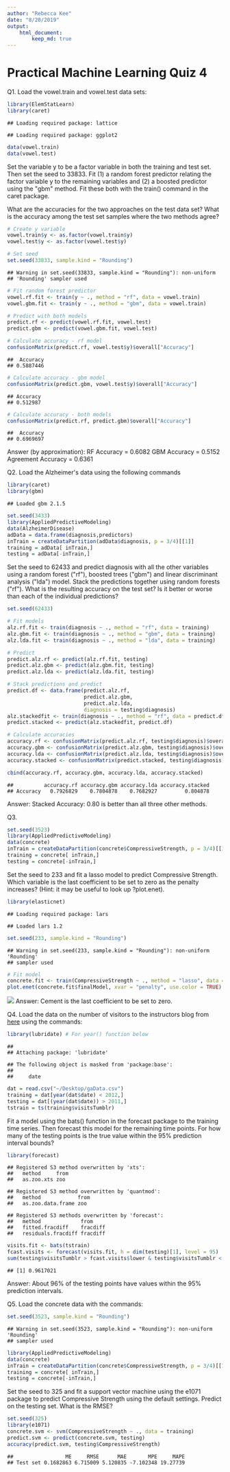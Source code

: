 ```yaml
---
author: "Rebecca Kee"
date: "8/20/2019"
output: 
    html_document: 
        keep_md: true
---
```




# Practical Machine Learning Quiz 4 

Q1. Load the vowel.train and vowel.test data sets:

```r
library(ElemStatLearn)
library(caret)
```

```
## Loading required package: lattice
```

```
## Loading required package: ggplot2
```

```r
data(vowel.train)
data(vowel.test)
```

Set the variable y to be a factor variable in both the training and test set. Then set the seed to 33833. Fit (1) a random forest predictor relating the factor variable y to the remaining variables and (2) a boosted predictor using the "gbm" method. Fit these both with the train() command in the caret package.

What are the accuracies for the two approaches on the test data set? What is the accuracy among the test set samples where the two methods agree?

```r
# Create y variable
vowel.train$y <- as.factor(vowel.train$y)
vowel.test$y <- as.factor(vowel.test$y)

# Set seed
set.seed(33833, sample.kind = "Rounding")
```

```
## Warning in set.seed(33833, sample.kind = "Rounding"): non-uniform
## 'Rounding' sampler used
```

```r
# Fit random forest predictor
vowel.rf.fit <- train(y ~ ., method = "rf", data = vowel.train)
vowel.gbm.fit <- train(y ~ ., method = "gbm", data = vowel.train)

# Predict with both models
predict.rf <- predict(vowel.rf.fit, vowel.test)
predict.gbm <- predict(vowel.gbm.fit, vowel.test)
```


```r
# Calculate accuracy - rf model
confusionMatrix(predict.rf, vowel.test$y)$overall["Accuracy"]
```

```
##  Accuracy 
## 0.5887446
```


```r
# Calculate accuracy - gbm model
confusionMatrix(predict.gbm, vowel.test$y)$overall["Accuracy"]
```

```
## Accuracy 
## 0.512987
```


```r
# Calculate accuracy - both models
confusionMatrix(predict.rf, predict.gbm)$overall["Accuracy"]
```

```
##  Accuracy 
## 0.6969697
```
Answer (by approximation): 
RF Accuracy = 0.6082
GBM Accuracy = 0.5152
Agreement Accuracy = 0.6361

Q2. Load the Alzheimer's data using the following commands

```r
library(caret)
library(gbm)
```

```
## Loaded gbm 2.1.5
```

```r
set.seed(3433)
library(AppliedPredictiveModeling)
data(AlzheimerDisease)
adData = data.frame(diagnosis,predictors)
inTrain = createDataPartition(adData$diagnosis, p = 3/4)[[1]]
training = adData[ inTrain,]
testing = adData[-inTrain,]
```

Set the seed to 62433 and predict diagnosis with all the other variables using a random forest ("rf"), boosted trees ("gbm") and linear discriminant analysis ("lda") model. Stack the predictions together using random forests ("rf"). What is the resulting accuracy on the test set? Is it better or worse than each of the individual predictions?

```r
set.seed(62433)

# Fit models
alz.rf.fit <- train(diagnosis ~ ., method = "rf", data = training)
alz.gbm.fit <- train(diagnosis ~ ., method = "gbm", data = training)
alz.lda.fit <- train(diagnosis ~ ., method = "lda", data = training)

# Predict
predict.alz.rf <- predict(alz.rf.fit, testing)
predict.alz.gbm <- predict(alz.gbm.fit, testing)
predict.alz.lda <- predict(alz.lda.fit, testing)

# Stack predictions and predict
predict.df <- data.frame(predict.alz.rf, 
                         predict.alz.gbm, 
                         predict.alz.lda, 
                         diagnosis = testing$diagnosis)
alz.stackedfit <- train(diagnosis ~ ., method = "rf", data = predict.df)
predict.stacked <- predict(alz.stackedfit, predict.df)

# Calculate accuracies
accuracy.rf <- confusionMatrix(predict.alz.rf, testing$diagnosis)$overall["Accuracy"]
accuracy.gbm <- confusionMatrix(predict.alz.gbm, testing$diagnosis)$overall["Accuracy"]
accuracy.lda <- confusionMatrix(predict.alz.lda, testing$diagnosis)$overall["Accuracy"]
accuracy.stacked <- confusionMatrix(predict.stacked, testing$diagnosis)$overall["Accuracy"]
```

```r
cbind(accuracy.rf, accuracy.gbm, accuracy.lda, accuracy.stacked)
```

```
##          accuracy.rf accuracy.gbm accuracy.lda accuracy.stacked
## Accuracy   0.7926829    0.7804878    0.7682927         0.804878
```

Answer: Stacked Accuracy: 0.80 is better than all three other methods.

Q3. 

```r
set.seed(3523)
library(AppliedPredictiveModeling)
data(concrete)
inTrain = createDataPartition(concrete$CompressiveStrength, p = 3/4)[[1]]
training = concrete[ inTrain,]
testing = concrete[-inTrain,]
```

Set the seed to 233 and fit a lasso model to predict Compressive Strength. Which variable is the last coefficient to be set to zero as the penalty increases? (Hint: it may be useful to look up ?plot.enet).

```r
library(elasticnet)
```

```
## Loading required package: lars
```

```
## Loaded lars 1.2
```

```r
set.seed(233, sample.kind = "Rounding")
```

```
## Warning in set.seed(233, sample.kind = "Rounding"): non-uniform 'Rounding'
## sampler used
```

```r
# Fit model 
concrete.fit <- train(CompressiveStrength ~ ., method = "lasso", data = training)
plot.enet(concrete.fit$finalModel, xvar = "penalty", use.color = TRUE)
```

![](Quiz_4_files/figure-html/unnamed-chunk-10-1.png)<!-- -->
Answer: Cement is the last coefficient to be set to zero. 

Q4. Load the data on the number of visitors to the instructors blog from [here](https://d396qusza40orc.cloudfront.net/predmachlearn/gaData.csv) using the commands:

```r
library(lubridate) # For year() function below
```

```
## 
## Attaching package: 'lubridate'
```

```
## The following object is masked from 'package:base':
## 
##     date
```

```r
dat = read.csv("~/Desktop/gaData.csv")
training = dat[year(dat$date) < 2012,]
testing = dat[(year(dat$date)) > 2011,]
tstrain = ts(training$visitsTumblr)
```

Fit a model using the bats() function in the forecast package to the training time series. Then forecast this model for the remaining time points. For how many of the testing points is the true value within the 95% prediction interval bounds?

```r
library(forecast)
```

```
## Registered S3 method overwritten by 'xts':
##   method     from
##   as.zoo.xts zoo
```

```
## Registered S3 method overwritten by 'quantmod':
##   method            from
##   as.zoo.data.frame zoo
```

```
## Registered S3 methods overwritten by 'forecast':
##   method             from    
##   fitted.fracdiff    fracdiff
##   residuals.fracdiff fracdiff
```

```r
visits.fit <- bats(tstrain)
fcast.visits <- forecast(visits.fit, h = dim(testing)[1], level = 95)
sum(testing$visitsTumblr > fcast.visits$lower & testing$visitsTumblr < fcast.visits$upper) / dim(testing)[1]
```

```
## [1] 0.9617021
```
Answer: About 96% of the testing points have values within the 95% prediction intervals.

Q5. Load the concrete data with the commands:

```r
set.seed(3523, sample.kind = "Rounding")
```

```
## Warning in set.seed(3523, sample.kind = "Rounding"): non-uniform 'Rounding'
## sampler used
```

```r
library(AppliedPredictiveModeling)
data(concrete)
inTrain = createDataPartition(concrete$CompressiveStrength, p = 3/4)[[1]]
training = concrete[ inTrain,]
testing = concrete[-inTrain,]
```

Set the seed to 325 and fit a support vector machine using the e1071 package to predict Compressive Strength using the default settings. Predict on the testing set. What is the RMSE?

```r
set.seed(325)
library(e1071)
concrete.svm <- svm(CompressiveStrength ~ ., data = training)
predict.svm <- predict(concrete.svm, testing)
accuracy(predict.svm, testing$CompressiveStrength)
```

```
##                 ME     RMSE      MAE       MPE     MAPE
## Test set 0.1682863 6.715009 5.120835 -7.102348 19.27739
```


